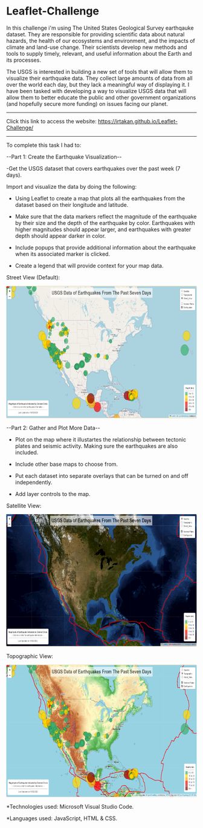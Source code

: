 # Leaflet-Challenge

In this challenge i'm using The United States Geological Survey earthqauke dataset. They are responsible for providing scientific data about natural hazards, the health of our ecosystems and environment, and the impacts of climate and land-use change. Their scientists develop new methods and tools to supply timely, relevant, and useful information about the Earth and its processes.

The USGS is interested in building a new set of tools that will allow them to visualize their earthquake data. They collect large amounts of data from all over the world each day, but they lack a meaningful way of displaying it. I have been tasked with developing a way to visualize USGS data that will allow them to better educate the public and other government organizations (and hopefully secure more funding) on issues facing our planet.

----------------------------------------------------------------------------------------
Click this link to access the website: https://irtakan.github.io/Leaflet-Challenge/

----------------------------------------------------------------------------------------

To complete this task I had to:

--Part 1: Create the Earthquake Visualization--

-Get the USGS dataset that covers earthquakes over the past week (7 days).

Import and visualize the data by doing the following:

- Using Leaflet to create a map that plots all the earthquakes from the dataset based on their longitude and latitude.

- Make sure that the data markers reflect the magnitude of the earthquake by their size and the depth of the earthquake by color. Earthquakes with higher magnitudes should appear larger, and earthquakes with greater depth should appear darker in color.

- Include popups that provide additional information about the earthquake when its associated marker is clicked.

- Create a legend that will provide context for your map data.

Street View (Default):

<img src="https://github.com/IRTakan/Leaflet-Challenge/blob/main/Images/earthquake.png" width=700 height=350>

--Part 2: Gather and Plot More Data--

- Plot on the map where it illustartes the relationship between tectonic plates and seismic activity. Making sure the earthquakes are also included. 

- Include other base maps to choose from.

- Put each dataset into separate overlays that can be turned on and off independently.

- Add layer controls to the map.

Satellite View:

<img src="https://github.com/IRTakan/Leaflet-Challenge/blob/main/Images/tectonic.png" width=700 height=350>

Topographic View:

<img src="https://github.com/IRTakan/Leaflet-Challenge/blob/main/Images/earthquake%26tectonic.png" width=700 height=350>

*Technologies used: Microsoft Visual Studio Code.

*Languages used: JavaScript, HTML & CSS.
